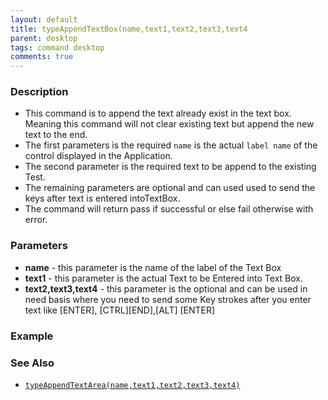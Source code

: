 ```yaml
---
layout: default
title: typeAppendTextBox(name,text1,text2,text3,text4
parent: desktop
tags: command desktop
comments: true
---
```


### Description

- This command is to append the text already exist in the text box. Meaning this command will not clear existing text but append the new text to the end.
- The first parameters is the required  `name` is the actual `label name`  of the control displayed in the Application.
- The second parameter is the required text to be append to the existing Test.
- The remaining parameters are optional and can used used to send the keys after text is entered intoTextBox.
- The command will return pass if successful or else fail otherwise with error.

### Parameters

- **name** - this parameter is the name of the label of the Text Box
- **text1** - this parameter is the actual Text to be Entered into Text Box.
- **text2,text3,text4** - this parameter is the optional and can be used in need basis where you need to send some Key strokes after you enter text like \[ENTER\], \[CTRL\]\[END\],\[ALT\] \[ENTER\]

### Example

### See Also

-  [`typeAppendTextArea(name,text1,text2,text3,text4)`](typeAppendTextArea(name,text1,text2,text3,text4))
